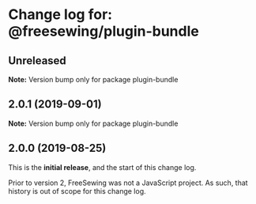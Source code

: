 # Change log for: @freesewing/plugin-bundle


## Unreleased

**Note:** Version bump only for package plugin-bundle


## 2.0.1 (2019-09-01)

**Note:** Version bump only for package plugin-bundle




## 2.0.0 (2019-08-25)

This is the **initial release**, and the start of this change log.

Prior to version 2, FreeSewing was not a JavaScript project.
As such, that history is out of scope for this change log.
